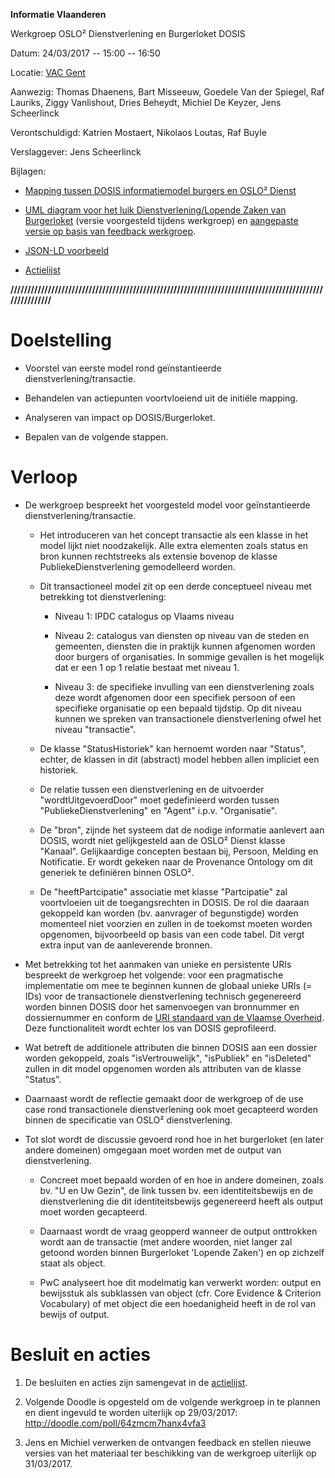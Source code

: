 **Informatie Vlaanderen**

Werkgroep OSLO² Dienstverlening en Burgerloket DOSIS

Datum: 24/03/2017 -- 15:00 -- 16:50

Locatie: [VAC
Gent](https://www.google.be/maps/place/VAC+Gent/@51.0371235,3.7065649,17z/data=!3m1!4b1!4m5!3m4!1s0x47c37162c6c82103:0xad3dbba6a7c4cc90!8m2!3d51.0371201!4d3.7087536?hl=nl&dg=dbrw&newdg=1)

Aanwezig: Thomas Dhaenens, Bart Misseeuw, Goedele Van der Spiegel, Raf
Lauriks, Ziggy Vanlishout, Dries Beheydt, Michiel De Keyzer, Jens
Scheerlinck

Verontschuldigd: Katrien Mostaert, Nikolaos Loutas, Raf Buyle

Verslaggever: Jens Scheerlinck

Bijlagen:

-   [Mapping tussen DOSIS informatiemodel burgers en OSLO² Dienst](https://drive.google.com/open?id=12aKDZjPIgJoIlJ6v5rs2Uni1jw_yqu5wcS4MFUCWGEI)

-   [UML diagram voor het luik Dienstverlening/Lopende Zaken van Burgerloket](https://drive.google.com/open?id=0B3DdQTFc4B-VQXk5V1YxS2RiUkU) (versie voorgesteld tijdens werkgroep) en [aangepaste versie op basis van feedback werkgroep](https://drive.google.com/open?id=0B3DdQTFc4B-Vblp1RzE2UUtBV1U).

-   [JSON-LD voorbeeld](https://drive.google.com/open?id=0B3DdQTFc4B-VWWI4TTZ0VU5LdVU)

-   [Actielijst](https://docs.google.com/spreadsheets/d/1UeVfgAygXyE4Z0339XKrVjbqg1pMB1CHqkLiFK21ABk/edit?usp=sharing)

**////////////////////////////////////////////////////////////////////////////////////////////////////////**

Doelstelling
============

-   Voorstel van eerste model rond geïnstantieerde dienstverlening/transactie.

-   Behandelen van actiepunten voortvloeiend uit de initiële mapping.

-   Analyseren van impact op DOSIS/Burgerloket.

-   Bepalen van de volgende stappen.

Verloop
=======

-   De werkgroep bespreekt het voorgesteld model voor geïnstantieerde dienstverlening/transactie.

    -   Het introduceren van het concept transactie als een klasse in het model lijkt niet noodzakelijk. Alle extra elementen zoals status en bron kunnen rechtstreeks als extensie bovenop de klasse PubliekeDienstverlening gemodelleerd worden.

    -   Dit transactioneel model zit op een derde conceptueel niveau met betrekking tot dienstverlening:

        -   Niveau 1: IPDC catalogus op Vlaams niveau

        -   Niveau 2: catalogus van diensten op niveau van de steden en gemeenten, diensten die in praktijk kunnen afgenomen worden door burgers of organisaties. In sommige gevallen is het mogelijk dat er een 1 op 1 relatie bestaat met niveau 1.

        -   Niveau 3: de specifieke invulling van een dienstverlening zoals deze wordt afgenomen door een specifiek persoon of een specifieke organisatie op een bepaald tijdstip. Op dit niveau kunnen we spreken van transactionele dienstverlening ofwel het niveau "transactie".

    -   De klasse "StatusHistoriek" kan hernoemt worden naar "Status", echter, de klassen in dit (abstract) model hebben allen impliciet een historiek.

    -   De relatie tussen een dienstverlening en de uitvoerder "wordtUitgevoerdDoor" moet gedefinieerd worden tussen "PubliekeDienstverlening" en "Agent" i.p.v. "Organisatie".

    -   De "bron", zijnde het systeem dat de nodige informatie aanlevert aan DOSIS, wordt niet gelijkgesteld aan de OSLO² Dienst klasse "Kanaal". Gelijkaardige concepten bestaan bij, Persoon, Melding en Notificatie. Er wordt gekeken naar de Provenance Ontology om dit generiek te definiëren binnen OSLO².

    -   De "heeftPartcipatie" associatie met klasse "Partcipatie" zal voortvloeien uit de toegangsrechten in DOSIS. De rol die daaraan gekoppeld kan worden (bv. aanvrager of begunstigde) worden momenteel niet voorzien en zullen in de toekomst moeten worden opgenomen, bijvoorbeeld op basis van een code tabel. Dit vergt extra input van de aanleverende bronnen.

-   Met betrekking tot het aanmaken van unieke en persistente URIs bespreekt de werkgroep het volgende: voor een pragmatische implementatie om mee te beginnen kunnen de globaal unieke URIs (= IDs) voor de transactionele dienstverlening technisch gegenereerd worden binnen DOSIS door het samenvoegen van bronnummer en dossiernummer en conform de [URI standaard van de Vlaamse Overheid](https://drive.google.com/open?id=19QoC5qOiOa2o_rsL27YRmy-zw_nYWqe5pLuRSh2enMo). Deze functionaliteit wordt echter los van DOSIS geprofileerd.

-   Wat betreft de additionele attributen die binnen DOSIS aan een dossier worden gekoppeld, zoals "isVertrouwelijk", "isPubliek" en "isDeleted" zullen in dit model opgenomen worden als attributen van de klasse "Status".

-   Daarnaast wordt de reflectie gemaakt door de werkgroep of de use case rond transactionele dienstverlening ook moet gecapteerd worden binnen de specificatie van OSLO² dienstverlening.

-   Tot slot wordt de discussie gevoerd rond hoe in het burgerloket (en later andere domeinen) omgegaan moet worden met de output van dienstverlening.

    -   Concreet moet bepaald worden of en hoe in andere domeinen, zoals bv. "U en Uw Gezin", de link tussen bv. een identiteitsbewijs en de dienstverlening die dit identiteitsbewijs gegenereerd heeft als output moet worden gecapteerd.

    -   Daarnaast wordt de vraag geopperd wanneer de output onttrokken wordt aan de transactie (met andere woorden, niet langer zal getoond worden binnen Burgerloket 'Lopende Zaken') en op zichzelf staat als object.

    -   PwC analyseert hoe dit modelmatig kan verwerkt worden: output en bewijsstuk als subklassen van object (cfr. Core Evidence & Criterion Vocabulary) of met object die een hoedanigheid heeft in de rol van bewijs of output.

Besluit en acties
=================

1.  De besluiten en acties zijn samengevat in de
    [actielijst](https://docs.google.com/spreadsheets/d/1UeVfgAygXyE4Z0339XKrVjbqg1pMB1CHqkLiFK21ABk/edit?usp=sharing).

2.  Volgende Doodle is opgesteld om de
    volgende werkgroep in te plannen en dient ingevuld te worden
    uiterlijk op 29/03/2017: <http://doodle.com/poll/64zmcm7hanx4vfa3>

3.  Jens en Michiel verwerken de ontvangen
    feedback en stellen nieuwe versies van het materiaal ter beschikking
    van de werkgroep uiterlijk op 31/03/2017.
